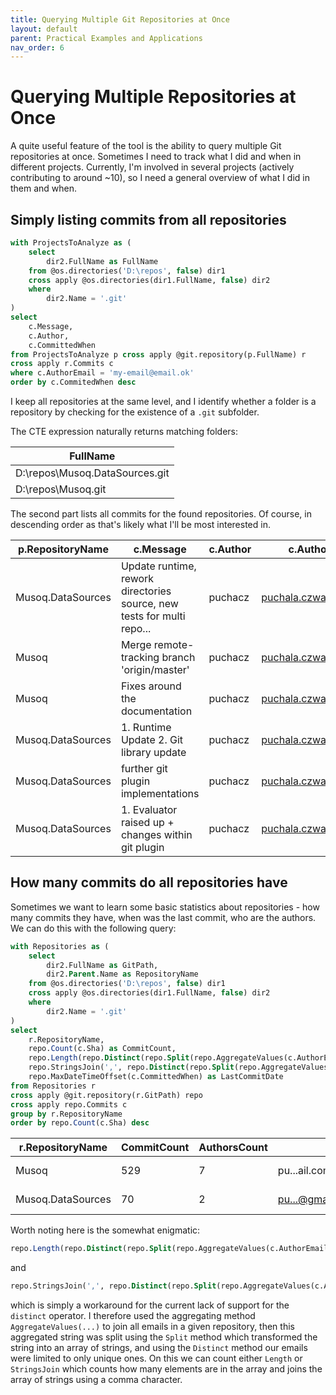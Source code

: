 ```yaml
---
title: Querying Multiple Git Repositories at Once
layout: default
parent: Practical Examples and Applications
nav_order: 6
---
```


# Querying Multiple Repositories at Once

A quite useful feature of the tool is the ability to query multiple Git repositories at once. Sometimes I need to track what I did and when in different projects. Currently, I'm involved in several projects (actively contributing to around ~10), so I need a general overview of what I did in them and when.

## Simply listing commits from all repositories

```sql
with ProjectsToAnalyze as (
    select
        dir2.FullName as FullName
    from @os.directories('D:\repos', false) dir1
    cross apply @os.directories(dir1.FullName, false) dir2
    where
        dir2.Name = '.git'
)
select
    c.Message,
    c.Author,
    c.CommittedWhen
from ProjectsToAnalyze p cross apply @git.repository(p.FullName) r 
cross apply r.Commits c
where c.AuthorEmail = 'my-email@email.ok'
order by c.CommitedWhen desc
```

I keep all repositories at the same level, and I identify whether a folder is a repository by checking for the existence of a `.git` subfolder.

The CTE expression naturally returns matching folders:

|FullName                       |
|-------------------------------|
|D:\repos\Musoq.DataSources\.git|
|D:\repos\Musoq\.git           |

The second part lists all commits for the found repositories. Of course, in descending order as that's likely what I'll be most interested in.

|p.RepositoryName   |c.Message                                                           |c.Author |c.AuthorEmail         |c.CommittedWhen    |
|-------------------|---------------------------------------------------------------------|---------|---------------------|-------------------|
|Musoq.DataSources |Update runtime, rework directories source, new tests for multi repo... |puchacz  |puchala.czwa@gmail.com|11/21/2024 21:50:25|
|Musoq             |Merge remote-tracking branch 'origin/master'                          |puchacz  |puchala.czwa@gmail.com|11/13/2024 21:23:20|
|Musoq             |Fixes around the documentation                                        |puchacz  |puchala.czwa@gmail.com|11/13/2024 21:23:13|
|Musoq.DataSources |1. Runtime Update 2. Git library update                              |puchacz  |puchala.czwa@gmail.com|11/11/2024 15:51:31|
|Musoq.DataSources |further git plugin implementations                                    |puchacz  |puchala.czwa@gmail.com|11/09/2024 00:02:07|
|Musoq.DataSources |1. Evaluator raised up + changes within git plugin                   |puchacz  |puchala.czwa@gmail.com|11/06/2024 23:54:05|

## How many commits do all repositories have

Sometimes we want to learn some basic statistics about repositories - how many commits they have, when was the last commit, who are the authors. We can do this with the following query:

```sql
with Repositories as (
    select
        dir2.FullName as GitPath,
        dir2.Parent.Name as RepositoryName
    from @os.directories('D:\repos', false) dir1
    cross apply @os.directories(dir1.FullName, false) dir2
    where
        dir2.Name = '.git'
)
select
    r.RepositoryName,
    repo.Count(c.Sha) as CommitCount,
    repo.Length(repo.Distinct(repo.Split(repo.AggregateValues(c.AuthorEmail), ','))) as AuthorsCount,
    repo.StringsJoin(',', repo.Distinct(repo.Split(repo.AggregateValues(c.AuthorEmail), ','))) as Authors,
    repo.MaxDateTimeOffset(c.CommittedWhen) as LastCommitDate
from Repositories r
cross apply @git.repository(r.GitPath) repo
cross apply repo.Commits c
group by r.RepositoryName
order by repo.Count(c.Sha) desc
```

|r.RepositoryName   |CommitCount |AuthorsCount |Authors                                                  |LastCommitDate     |
|-------------------|------------|-------------|--------------------------------------------------------|-------------------|
|Musoq             |529         |7            |pu...ail.com,pu...om,4969...github.com,jth...com,...    |11/19/2024 06:23:14|
|Musoq.DataSources |70          |2            |pu...@gmail.com,pu...@gmail.com                         |11/21/2024 21:50:25|

Worth noting here is the somewhat enigmatic:

```sql
repo.Length(repo.Distinct(repo.Split(repo.AggregateValues(c.AuthorEmail), ','))) as AuthorsCount,
```

and

```sql
repo.StringsJoin(',', repo.Distinct(repo.Split(repo.AggregateValues(c.AuthorEmail), ',')))
```

which is simply a workaround for the current lack of support for the `distinct` operator. I therefore used the aggregating method `AggregateValues(...)` to join all emails in a given repository, then this aggregated string was split using the `Split` method which transformed the string into an array of strings, and using the `Distinct` method our emails were limited to only unique ones. On this we can count either `Length` or `StringsJoin` which counts how many elements are in the array and joins the array of strings using a comma character.